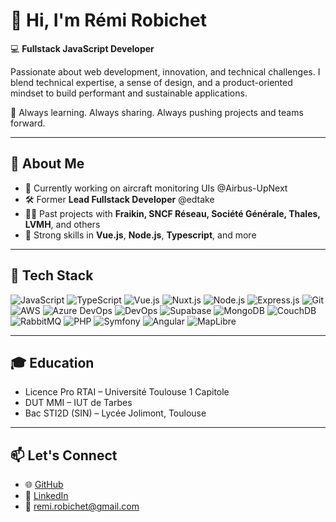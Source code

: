 # 👋 Hi, I'm Rémi Robichet

💻 **Fullstack JavaScript Developer**

Passionate about web development, innovation, and technical challenges. I blend technical expertise, a sense of design, and a product-oriented mindset to build performant and sustainable applications.

🌱 Always learning. Always sharing. Always pushing projects and teams forward.

---

## 🚀 About Me

- 🔭 Currently working on aircraft monitoring UIs @Airbus-UpNext
- 🛠️ Former **Lead Fullstack Developer** @edtake
- 👨‍💻 Past projects with **Fraikin, SNCF Réseau, Société Générale, Thales, LVMH**, and others
- 🧠 Strong skills in **Vue.js**, **Node.js**, **Typescript**, and more

---

## 🧰 Tech Stack

![JavaScript](https://img.shields.io/badge/JavaScript-F7DF1E?logo=javascript&logoColor=black)
![TypeScript](https://img.shields.io/badge/TypeScript-3178C6?logo=typescript&logoColor=white)
![Vue.js](https://img.shields.io/badge/Vue.js-35495E?logo=vue.js&logoColor=4FC08D)
![Nuxt.js](https://img.shields.io/badge/Nuxt.js-00C58E?logo=nuxt.js&logoColor=white)
![Node.js](https://img.shields.io/badge/Node.js-339933?logo=node.js&logoColor=white)
![Express.js](https://img.shields.io/badge/Express.js-000000?logo=express&logoColor=white)
![Git](https://img.shields.io/badge/Git-F05032?logo=git&logoColor=white)
![AWS](https://img.shields.io/badge/AWS-232F3E?logo=amazon-aws&logoColor=white)
![Azure DevOps](https://img.shields.io/badge/Azure_DevOps-0078D7?logo=azure-devops&logoColor=white)
![DevOps](https://img.shields.io/badge/DevOps-0A0A0A?logo=dev.to&logoColor=white)
![Supabase](https://img.shields.io/badge/Supabase-3ECF8E?logo=supabase&logoColor=white)
![MongoDB](https://img.shields.io/badge/MongoDB-47A248?logo=mongodb&logoColor=white)
![CouchDB](https://img.shields.io/badge/CouchDB-EF3314?logo=apache-couchdb&logoColor=white)
![RabbitMQ](https://img.shields.io/badge/RabbitMQ-FF6600?logo=rabbitmq&logoColor=white)
![PHP](https://img.shields.io/badge/PHP-777BB4?logo=php&logoColor=white)
![Symfony](https://img.shields.io/badge/Symfony-000000?logo=symfony&logoColor=white)
![Angular](https://img.shields.io/badge/Angular-DD0031?logo=angular&logoColor=white)
![MapLibre](https://img.shields.io/badge/MapLibre-2D6CDF?logo=mapbox&logoColor=white)

---

## 🎓 Education

- Licence Pro RTAI – Université Toulouse 1 Capitole
- DUT MMI – IUT de Tarbes
- Bac STI2D (SIN) – Lycée Jolimont, Toulouse

---

## 📫 Let's Connect

- 🌐 [GitHub](https://github.com/remirobichet)
- 💼 [LinkedIn](https://linkedin.com/in/remi-robichet)
- 📧 remi.robichet@gmail.com
